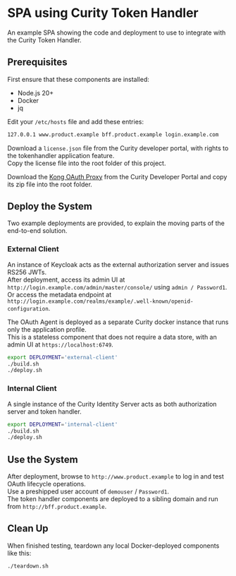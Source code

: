 # SPA using Curity Token Handler

An example SPA showing the code and deployment to use to integrate with the Curity Token Handler.

## Prerequisites

First ensure that these components are installed:

- Node.js 20+
- Docker
- jq

Edit your `/etc/hosts` file and add these entries:

```bash
127.0.0.1 www.product.example bff.product.example login.example.com
```

Download a `license.json` file from the Curity developer portal, with rights to the tokenhandler application feature.\
Copy the license file into the root folder of this project.

Download the [Kong OAuth Proxy](https://developer.curity.io/release/9.3.0/?proxy=kong) from the Curity Developer Portal and copy its zip file into the root folder.

## Deploy the System

Two example deployments are provided, to explain the moving parts of the end-to-end solution.

### External Client

An instance of Keycloak acts as the external authorization server and issues RS256 JWTs.\
After deployment, access its admin UI at `http://login.example.com/admin/master/console/` using `admin / Password1`.\
Or access the metadata endpoint at `http://login.example.com/realms/example/.well-known/openid-configuration`.

The OAuth Agent is deployed as a separate Curity docker instance that runs only the application profile.\
This is a stateless component that does not require a data store, with an admin UI at `https://localhost:6749`.

```bash
export DEPLOYMENT='external-client'
./build.sh
./deploy.sh
```

### Internal Client

A single instance of the Curity Identity Server acts as both authorization server and token handler.

```bash
export DEPLOYMENT='internal-client'
./build.sh
./deploy.sh
```

## Use the System

After deployment, browse to `http://www.product.example` to log in and test OAuth lifecycle operations.\
Use a preshipped user account of `demouser` / `Password1`.\
The token handler components are deployed to a sibling domain and run from `http://bff.product.example`. 

## Clean Up

When finished testing, teardown any local Docker-deployed components like this:

```bash
./teardown.sh
```
